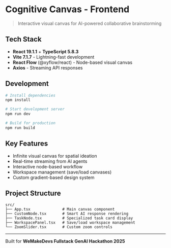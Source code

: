 # Cognitive Canvas - Frontend

> Interactive visual canvas for AI-powered collaborative brainstorming

## Tech Stack

- **React 19.1.1** + **TypeScript 5.8.3**
- **Vite 7.1.7** - Lightning-fast development
- **React Flow** (@xyflow/react) - Node-based visual canvas
- **Axios** - Streaming API responses

## Development

```bash
# Install dependencies
npm install

# Start development server
npm run dev

# Build for production
npm run build
```

## Key Features

- Infinite visual canvas for spatial ideation
- Real-time streaming from AI agents
- Interactive node-based workflow
- Workspace management (save/load canvases)
- Custom gradient-based design system

## Project Structure

```
src/
├── App.tsx              # Main canvas component
├── CustomNode.tsx       # Smart AI response rendering
├── TaskNode.tsx         # Specialized task card display
├── WorkspacePanel.tsx   # Save/load workspace management
└── ZoomSlider.tsx       # Custom zoom controls
```

---

Built for **WeMakeDevs Fullstack GenAI Hackathon 2025**

